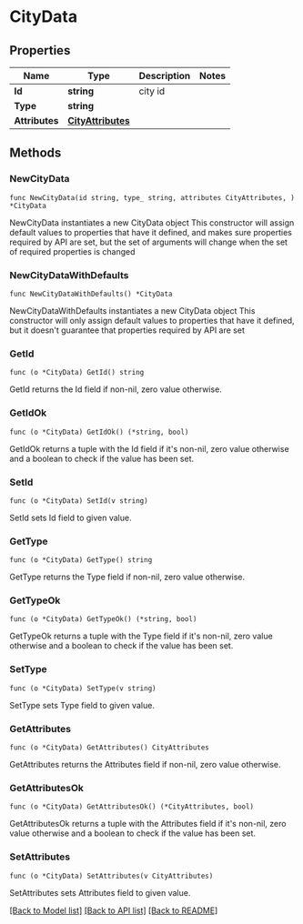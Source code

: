 # CityData

## Properties

Name | Type | Description | Notes
------------ | ------------- | ------------- | -------------
**Id** | **string** | city id | 
**Type** | **string** |  | 
**Attributes** | [**CityAttributes**](CityAttributes.md) |  | 

## Methods

### NewCityData

`func NewCityData(id string, type_ string, attributes CityAttributes, ) *CityData`

NewCityData instantiates a new CityData object
This constructor will assign default values to properties that have it defined,
and makes sure properties required by API are set, but the set of arguments
will change when the set of required properties is changed

### NewCityDataWithDefaults

`func NewCityDataWithDefaults() *CityData`

NewCityDataWithDefaults instantiates a new CityData object
This constructor will only assign default values to properties that have it defined,
but it doesn't guarantee that properties required by API are set

### GetId

`func (o *CityData) GetId() string`

GetId returns the Id field if non-nil, zero value otherwise.

### GetIdOk

`func (o *CityData) GetIdOk() (*string, bool)`

GetIdOk returns a tuple with the Id field if it's non-nil, zero value otherwise
and a boolean to check if the value has been set.

### SetId

`func (o *CityData) SetId(v string)`

SetId sets Id field to given value.


### GetType

`func (o *CityData) GetType() string`

GetType returns the Type field if non-nil, zero value otherwise.

### GetTypeOk

`func (o *CityData) GetTypeOk() (*string, bool)`

GetTypeOk returns a tuple with the Type field if it's non-nil, zero value otherwise
and a boolean to check if the value has been set.

### SetType

`func (o *CityData) SetType(v string)`

SetType sets Type field to given value.


### GetAttributes

`func (o *CityData) GetAttributes() CityAttributes`

GetAttributes returns the Attributes field if non-nil, zero value otherwise.

### GetAttributesOk

`func (o *CityData) GetAttributesOk() (*CityAttributes, bool)`

GetAttributesOk returns a tuple with the Attributes field if it's non-nil, zero value otherwise
and a boolean to check if the value has been set.

### SetAttributes

`func (o *CityData) SetAttributes(v CityAttributes)`

SetAttributes sets Attributes field to given value.



[[Back to Model list]](../README.md#documentation-for-models) [[Back to API list]](../README.md#documentation-for-api-endpoints) [[Back to README]](../README.md)


